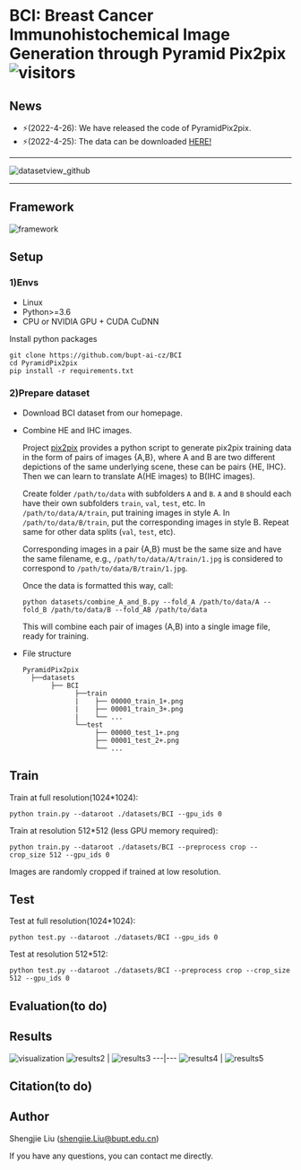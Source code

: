 # BCI: Breast Cancer Immunohistochemical Image Generation through Pyramid Pix2pix ![visitors](https://visitor-badge.glitch.me/badge?page_id=bupt-ai-cz.BCI)

## News
- ⚡(2022-4-26): We have released the code of PyramidPix2pix.
- ⚡(2022-4-25): The data can be downloaded [HERE!](https://bupt-ai-cz.github.io/BCI/)
---

![datasetview_github](imgs/datasetpreview.png)

---
## Framework
![framework](https://github.com/bupt-ai-cz/BCI/blob/main/imgs/framework.png)
## Setup
### 1)Envs
- Linux
- Python>=3.6
- CPU or NVIDIA GPU + CUDA CuDNN

Install python packages
```
git clone https://github.com/bupt-ai-cz/BCI
cd PyramidPix2pix
pip install -r requirements.txt
```
### 2)Prepare dataset
- Download BCI dataset from our homepage.
- Combine HE and IHC images.

  Project [pix2pix](https://github.com/junyanz/pytorch-CycleGAN-and-pix2pix) provides a python script to generate pix2pix training data in the form of pairs of images {A,B}, where A and B are two different depictions of the same underlying scene, these can be pairs {HE, IHC}. Then we can learn to translate A(HE images) to B(IHC images).

  Create folder `/path/to/data` with subfolders `A` and `B`. `A` and `B` should each have their own subfolders `train`, `val`, `test`, etc. In `/path/to/data/A/train`, put training images in style A. In `/path/to/data/B/train`, put the corresponding images in style B. Repeat same for other data splits (`val`, `test`, etc).

  Corresponding images in a pair {A,B} must be the same size and have the same filename, e.g., `/path/to/data/A/train/1.jpg` is considered to correspond to `/path/to/data/B/train/1.jpg`.

  Once the data is formatted this way, call:
  ```
  python datasets/combine_A_and_B.py --fold_A /path/to/data/A --fold_B /path/to/data/B --fold_AB /path/to/data
  ```

  This will combine each pair of images (A,B) into a single image file, ready for training.

- File structure
  ```
  PyramidPix2pix
    ├──datasets
         ├── BCI
               ├──train
               |    ├── 00000_train_1+.png
               |    ├── 00001_train_3+.png
               |    └── ...
               └──test
                    ├── 00000_test_1+.png
                    ├── 00001_test_2+.png
                    └── ...

  ```
## Train
Train at full resolution(1024*1024): 
```
python train.py --dataroot ./datasets/BCI --gpu_ids 0
```
Train at resolution 512*512 (less GPU memory required):
```
python train.py --dataroot ./datasets/BCI --preprocess crop --crop_size 512 --gpu_ids 0
```
Images are randomly cropped if trained at low resolution.
## Test
Test at full resolution(1024*1024): 
```
python test.py --dataroot ./datasets/BCI --gpu_ids 0
```
Test at resolution 512*512:
```
python test.py --dataroot ./datasets/BCI --preprocess crop --crop_size 512 --gpu_ids 0
```
<!-- The testing process requires less memory, we recommend testing at full resolution, regardless of the resolution used in the training process. -->
## Evaluation(to do)
## Results
![visualization](imgs/results1.png)
![results2](https://github.com/bupt-ai-cz/BCI/blob/main/imgs/results2.png) | ![results3](https://github.com/bupt-ai-cz/BCI/blob/main/imgs/results3.png)
---|---
![results4](https://github.com/bupt-ai-cz/BCI/blob/main/imgs/results4.png) | ![results5](https://github.com/bupt-ai-cz/BCI/blob/main/imgs/results5.png)


## Citation(to do)
## Author
Shengjie Liu (shengjie.Liu@bupt.edu.cn)

If you have any questions, you can contact me directly.
